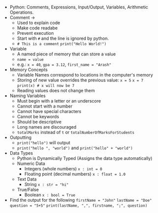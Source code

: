 - Python: Comments, Expressions, Input/Output, Variables, Arithmetic Operations.
- Comment $\to$ 
	- Used to explain code
	- Make code readabe
	- Prevent execution
	- Start with `#` and the line is ignored by python.
	- `# This is a comment`
	  `print("Hello World!")`
- Variable
	- A named piece of memory that can store a value
	- `name = value`
	- e.g.: `x = 40`, `gpa = 3.12`, `first_name = "Arash"`
- Memory Concepts
	- Variable Names correspond to locations in the computer's memory
	- Storing of new value overrides the previous value:
	  `x = 5`
	  `x = 7`
	  `print(x) # x will now be 7`
	- Reading values does not change them
- Naming Variables
	- Must begin with a letter or an underscore
	- Cannot start with a number
	- Cannot have special characters
	- Cannot be keywords
	- Should be descriptive
	- Long names are discouraged
	- `totalMarks` instead of `t` or `totalNumberOfMarksForStudents`
- Outputting
	- `print("hello")` will output
	- `print("hello ", "world")` and `print("hello" + "world")`
- Data Types
	- Python is Dynamically Typed (Assigns the data type automatically)
	- Numeric Data
		- Integers (whole numbers)
		  `x : int = 0`
		- Floating point (decimal numbers)
		  `x : float = 1.0`
	- Text Data
		- String
		  `x : str = "hi"`
	- True/False
		- Boolean
		  `x : bool = True`
- Find the output for the following
  `firstName = "John"`
  `lastName = "Doe"`
  `question = "5+5"`
  `print(lastName, ",", firstname, ";", question)`